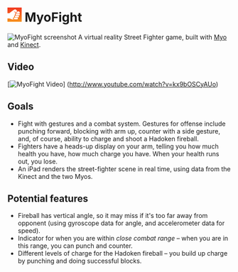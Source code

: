 ![MyoFight logo](assets/IconSmall.png) MyoFight
=======
![MyoFight screenshot](http://i.imgur.com/SV5IpBn.png)
A virtual reality Street Fighter game, built with [Myo](https://www.thalmic.com/en/myo/) and [Kinect](http://www.xbox.com/en-US/kinect).


Video
------
[![MyoFight Video](http://img.youtube.com/vi/kx9bOSCyAUo/0.jpg)]
(http://www.youtube.com/watch?v=kx9bOSCyAUo)

Goals
-------
* Fight with gestures and a combat system. Gestures for offense include punching forward, blocking with arm up, counter with a side gesture, and, of course, ability to charge and shoot a Hadoken fireball.
* Fighters have a heads-up display on your arm, telling you how much health you have, how much charge you have. When your health runs out, you lose.
* An iPad renders the street-fighter scene in real time, using data from the Kinect and the two Myos.

Potential features
--------------------

* Fireball has vertical angle, so it may miss if it's too far away from opponent (using gyroscope data for angle, and accelerometer data for speed).
* Indicator for when you are within *close combat range* – when you are in this range, you can punch and counter.
* Different levels of charge for the Hadoken fireball – you build up charge by punching and doing successful blocks.
